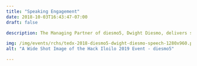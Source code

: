 ```yaml
---
title: "Speaking Engagement"
date: 2018-10-03T16:43:47-07:00
draft: false

description: The Managing Partner of diesmo5, Dwight Diesmo, delivers speeches to schools, universities, and conferences.

img: /img/events/rchs/tedx-2018-diesmo5-dwight-diesmo-speech-1280x960.png
alt: "A Wide Shot Image of the Hack Iloilo 2019 Event - diesmo5"

---
```

